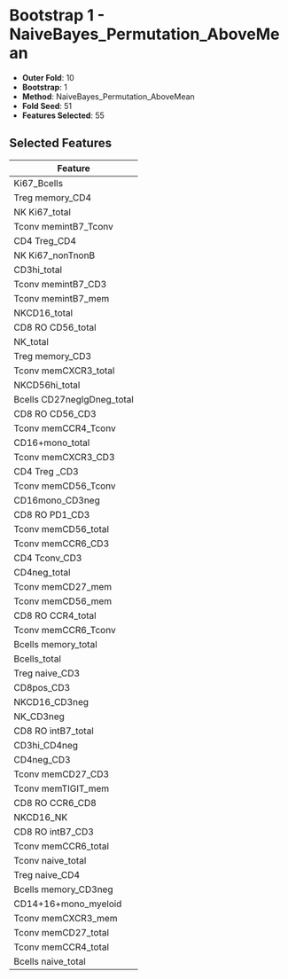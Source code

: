 # Bootstrap 1 - NaiveBayes_Permutation_AboveMean

- **Outer Fold**: 10
- **Bootstrap**: 1
- **Method**: NaiveBayes_Permutation_AboveMean
- **Fold Seed**: 51
- **Features Selected**: 55

## Selected Features

| Feature |
|---------|
| Ki67_Bcells |
| Treg memory_CD4 |
| NK Ki67_total |
| Tconv memintB7_Tconv |
| CD4 Treg_CD4 |
| NK Ki67_nonTnonB |
| CD3hi_total |
| Tconv memintB7_CD3 |
| Tconv memintB7_mem |
| NKCD16_total |
| CD8 RO CD56_total |
| NK_total |
| Treg memory_CD3 |
| Tconv memCXCR3_total |
| NKCD56hi_total |
| Bcells CD27negIgDneg_total |
| CD8 RO CD56_CD3 |
| Tconv memCCR4_Tconv |
| CD16+mono_total |
| Tconv memCXCR3_CD3 |
| CD4 Treg _CD3 |
| Tconv memCD56_Tconv |
| CD16mono_CD3neg |
| CD8 RO PD1_CD3 |
| Tconv memCD56_total |
| Tconv memCCR6_CD3 |
| CD4 Tconv_CD3 |
| CD4neg_total |
| Tconv memCD27_mem |
| Tconv memCD56_mem |
| CD8 RO CCR4_total |
| Tconv memCCR6_Tconv |
| Bcells memory_total |
| Bcells_total |
| Treg naive_CD3 |
| CD8pos_CD3 |
| NKCD16_CD3neg |
| NK_CD3neg |
| CD8 RO intB7_total |
| CD3hi_CD4neg |
| CD4neg_CD3 |
| Tconv memCD27_CD3 |
| Tconv memTIGIT_mem |
| CD8 RO CCR6_CD8 |
| NKCD16_NK |
| CD8 RO intB7_CD3 |
| Tconv memCCR6_total |
| Tconv naive_total |
| Treg naive_CD4 |
| Bcells memory_CD3neg |
| CD14+16+mono_myeloid |
| Tconv memCXCR3_mem |
| Tconv memCD27_total |
| Tconv memCCR4_total |
| Bcells naive_total |
